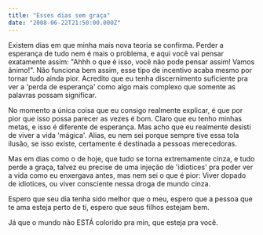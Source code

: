 ```yaml
---
title: "Esses dias sem graça"
date: "2008-06-22T21:50:00.000Z"
---
```


Existem dias em que minha mais nova teoria se confirma. Perder a esperança de tudo nem é mais o problema, e aqui você vai pensar exatamente assim: "Ahhh o que é isso, você não pode pensar assim! Vamos ânimo!". Não funciona bem assim, esse tipo de incentivo acaba mesmo por tornar tudo ainda pior. Acredito que eu tenha discernimento suficiente pra ver a 'perda de esperança' como algo mais complexo que somente as palavras possam significar.

No momento a única coisa que eu consigo realmente explicar, é que por pior que isso possa parecer as vezes é bom. Claro que eu tenho minhas metas, e isso é diferente de esperança. Mas acho que eu realmente desisti de viver a vida 'mágica'. Alias, eu nem sei porque sempre tive essa tola ilusão, se isso existe, certamente é destinada a pessoas merecedoras.

Mas em dias como o de hoje, que tudo se torna extremamente cinza, e tudo perde a graça, talvez eu precise de uma injeção de 'idiotices' pra poder ver a vida como eu enxergava antes, mas nem sei o que é pior: Viver dopado de idiotices, ou viver consciente nessa droga de mundo cinza.

Espero que seu dia tenha sido melhor que o meu, espero que a pessoa que te ama esteja perto de tí, espero que seus filhos estejam bem.

Já que o mundo não ESTÁ colorido pra min, que esteja pra você.